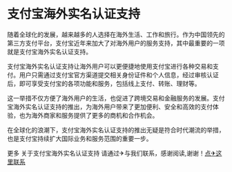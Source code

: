# 支付宝海外实名认证支持

随着全球化的发展，越来越多的人选择在海外生活、工作和旅行。作为中国领先的第三方支付平台，支付宝近年来加大了对海外用户的服务支持，其中最重要的一项就是支付宝海外实名认证支持。

支付宝海外实名认证支持让海外用户可以更便捷地使用支付宝进行各种交易和支付。用户只需通过支付宝官方渠道提交相关身份证件和个人信息，经过审核认证后，即可享受支付宝的各项功能和服务，包括线上支付、转账、理财等。

这一举措不仅方便了海外用户的生活，也促进了跨境交易和金融服务的发展。支付宝海外实名认证支持的推出，为海外用户带来了更加便利、安全和高效的支付体验，也为海外商家和服务提供了更多的商机和合作机会。

在全球化的浪潮下，支付宝海外实名认证支持的推出无疑是符合时代潮流的举措，也是支付宝持续扩大国际业务和服务范围的重要一步。

更多 关于支付宝海外实名认证支持 请通过✈与我们联系，感谢阅读,谢谢！[点✈这里联系](https://a.k02.cc)